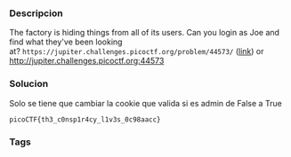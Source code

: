 ### Descripcion
The factory is hiding things from all of its users. Can you login as Joe and find what they've been looking at? `https://jupiter.challenges.picoctf.org/problem/44573/` ([link](https://jupiter.challenges.picoctf.org/problem/44573/)) or http://jupiter.challenges.picoctf.org:44573
### Solucion
Solo se tiene que cambiar la cookie que valida si es admin de False a True
```
picoCTF{th3_c0nsp1r4cy_l1v3s_0c98aacc}
```
### Tags
